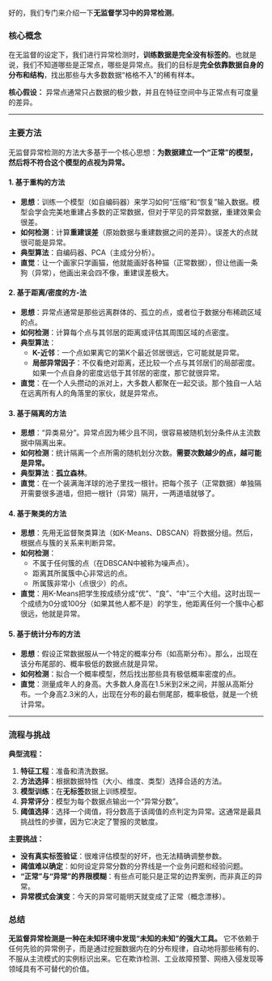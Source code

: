 好的，我们专门来介绍一下**无监督学习中的异常检测**。

### 核心概念

在无监督的设定下，我们进行异常检测时，**训练数据是完全没有标签的**。也就是说，我们不知道哪些是正常点，哪些是异常点。我们的目标是**完全依靠数据自身的分布和结构**，找出那些与大多数数据“格格不入”的稀有样本。

**核心假设：** 异常点通常只占数据的极少数，并且在特征空间中与正常点有可度量的差异。

---

### 主要方法

无监督异常检测的方法大多基于一个核心思想：**为数据建立一个“正常”的模型，然后将不符合这个模型的点视为异常。**

#### 1. 基于重构的方法

*   **思想**：训练一个模型（如自编码器）来学习如何“压缩”和“恢复”输入数据。模型会学会完美地重建占多数的正常数据，但对于罕见的异常数据，重建效果会很差。
*   **如何检测**：计算**重建误差**（原始数据与重建数据之间的差异）。误差大的点就很可能是异常。
*   **典型算法**：自编码器、PCA（主成分分析）。
*   **直觉**：让一个画家只学画猫，他就能画好各种猫（正常数据），但让他画一条狗（异常），他画出来会四不像，重建误差极大。

#### 2. 基于距离/密度的方-法

*   **思想**：异常点通常是那些远离群体的、孤立的点，或者位于数据分布稀疏区域的点。
*   **如何检测**：计算每个点与其邻居的距离或评估其周围区域的点密度。
*   **典型算法**：
    *   **K-近邻**：一个点如果离它的第K个最近邻居很远，它可能就是异常。
    *   **局部异常因子**：不仅看绝对距离，还比较一个点与其邻居们的局部密度。如果一个点自身的密度远低于其邻居的密度，那它就很异常。
*   **直觉**：在一个人头攒动的派对上，大多数人都聚在一起交谈。那个独自一人站在远离所有人的角落里的家伙，就是异常点。

#### 3. 基于隔离的方法

*   **思想**：“异类易分”。异常点因为稀少且不同，很容易被随机划分条件从主流数据中隔离出来。
*   **如何检测**：统计隔离一个点所需的随机划分次数。**需要次数越少的点，越可能是异常。**
*   **典型算法**：**孤立森林**。
*   **直觉**：在一个装满海洋球的池子里找一根针。把每个孩子（正常数据）单独隔开需要很多道墙，但把一根针（异常）隔开，一两道墙就够了。

#### 4. 基于聚类的方法

*   **思想**：先用无监督聚类算法（如K-Means、DBSCAN）将数据分组。然后，根据点与簇的关系来判断异常。
*   **如何检测**：
    *   不属于任何簇的点（在DBSCAN中被称为噪声点）。
    *   距离其所属簇中心非常远的点。
    *   所属簇非常小（点很少）的点。
*   **直觉**：用K-Means把学生按成绩分成“优”、“良”、“中”三个大组。这时出现一个成绩为0分或100分（如果其他人都不是）的学生，他距离任何一个簇中心都很远，他就是异常。

#### 5. 基于统计分布的方法

*   **思想**：假设正常数据服从一个特定的概率分布（如高斯分布）。那么，出现在该分布尾部的、概率极低的数据点就是异常。
*   **如何检测**：拟合一个概率模型，然后找出那些具有极低概率密度的点。
*   **直觉**：测量成年人的身高。大多数人身高在1.5米到2米之间，并服从高斯分布。一个身高2.3米的人，出现在分布的最右侧尾部，概率极低，就是一个统计异常。

---

### 流程与挑战

**典型流程：**
1.  **特征工程**：准备和清洗数据。
2.  **方法选择**：根据数据特性（大小、维度、类型）选择合适的方法。
3.  **模型训练**：在**无标签**数据上训练模型。
4.  **异常评分**：模型为每个数据点输出一个“异常分数”。
5.  **阈值选择**：选择一个阈值，将分数高于该阈值的点判定为异常。这通常是最具挑战性的步骤，因为它决定了警报的灵敏度。

**主要挑战：**
*   **没有真实标签验证**：很难评估模型的好坏，也无法精确调整参数。
*   **阈值难以确定**：如何设定异常分数的分界线是一个业务问题和经验问题。
*   **“正常”与“异常”的界限模糊**：有些点可能只是正常的边界案例，而非真正的异常。
*   **异常模式会演变**：今天的异常可能明天就变成了正常（概念漂移）。

### 总结

**无监督异常检测是一种在未知环境中发现“未知的未知”的强大工具。** 它不依赖于任何先验的异常例子，而是通过挖掘数据内在的分布规律，自动地将那些稀有的、不服从主流模式的实例标识出来。它在欺诈检测、工业故障预警、网络入侵发现等领域具有不可替代的价值。